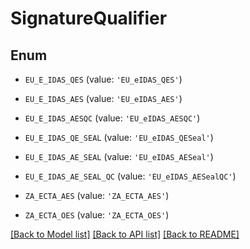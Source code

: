 # SignatureQualifier


## Enum

* `EU_E_IDAS_QES` (value: `'EU_eIDAS_QES'`)

* `EU_E_IDAS_AES` (value: `'EU_eIDAS_AES'`)

* `EU_E_IDAS_AESQC` (value: `'EU_eIDAS_AESQC'`)

* `EU_E_IDAS_QE_SEAL` (value: `'EU_eIDAS_QESeal'`)

* `EU_E_IDAS_AE_SEAL` (value: `'EU_eIDAS_AESeal'`)

* `EU_E_IDAS_AE_SEAL_QC` (value: `'EU_eIDAS_AESealQC'`)

* `ZA_ECTA_AES` (value: `'ZA_ECTA_AES'`)

* `ZA_ECTA_OES` (value: `'ZA_ECTA_OES'`)

[[Back to Model list]](../README.md#documentation-for-models) [[Back to API list]](../README.md#documentation-for-api-endpoints) [[Back to README]](../README.md)


